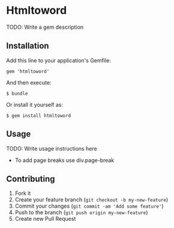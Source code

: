 # Htmltoword

TODO: Write a gem description

## Installation

Add this line to your application's Gemfile:

    gem 'htmltoword'

And then execute:

    $ bundle

Or install it yourself as:

    $ gem install htmltoword

## Usage

TODO: Write usage instructions here
- To add page breaks use div.page-break

## Contributing

1. Fork it
2. Create your feature branch (`git checkout -b my-new-feature`)
3. Commit your changes (`git commit -am 'Add some feature'`)
4. Push to the branch (`git push origin my-new-feature`)
5. Create new Pull Request
